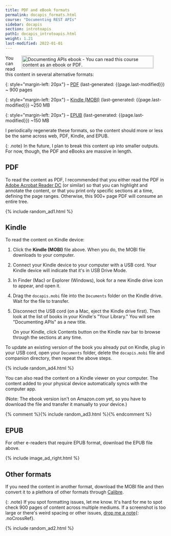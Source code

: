 ```yaml
---
title: PDF and eBook formats
permalink: docapis_formats.html
course: "Documenting REST APIs"
sidebar: docapis
section: introtoapis
path1: docapis_introtoapis.html
weight: 1.21
last-modified: 2022-01-01
---
```


<figure><a class="noCrossRef" href="https://idbwrtng.com/learnapidoc-pdf"><img class="tiny" style="float: right; border: 4px solid #dedede; margin-left: 10px;" src="{{site.media}}/ebook_cover.svg" alt="Documenting APIs ebook - You can read this course content as an ebook or PDF." /></a></figure>

You can read this content in several alternative formats:

{: style="margin-left: 20px"}
&ndash; <a href="https://idbwrtng.com/learnapidoc-pdf"><i class="fa fa-file-pdf-o" aria-hidden="true"></i> PDF</a> (last-generated: {{page.last-modified}}) ~ 900 pages

{: style="margin-left: 20px"}
&ndash; <a href="https://idbwrtng.com/learnapidoc-mobi"><i class="fa fa-book" aria-hidden="true"></i> Kindle (MOBI)</a> (last-generated: {{page.last-modified}}) ~250 MB

{: style="margin-left: 20px"}
&ndash; <a href="https://idbwrtng.com/learnapidoc-epub"><i class="fa fa-file-text" aria-hidden="true"></i> EPUB</a> (last-generated: {{page.last-modified}}) ~150 MB

I periodically regenerate these formats, so the content should more or less be the same across web, PDF, Kindle, and EPUB.

{: .note}
In the future, I plan to break this content up into smaller outputs. For now, though, the PDF and eBooks are massive in length.

## PDF

To read the content as PDF, I recommended that you either read the PDF in [Adobe Acrobat Reader DC](https://get.adobe.com/reader/) (or similar) so that you can highlight and annotate the content, or that you print only specific sections at a time, defining the page ranges. Otherwise, this 900+ page PDF will consume an entire tree.

{% include random_ad1.html %}

## Kindle

To read the content on Kindle device:

1.  Click the **Kindle (MOBI)** file above. When you do, the MOBI file downloads to your computer.
2.  Connect your Kindle device to your computer with a USB cord. Your Kindle device will indicate that it's in USB Drive Mode.
3.  In Finder (Mac) or Explorer (Windows), look for a new Kindle drive icon to appear, and open it.
4.  Drag the `docapis.mobi` file into the `Documents` folder on the Kindle drive. Wait for the file to transfer.
5.  Disconnect the USB cord (on a Mac, eject the Kindle drive first). Then look at the list of books in your Kindle's "Your Library." You will see "Documenting APIs" as a new title.

    On your Kindle, click Contents button on the Kindle nav bar to browse through the sections at any time.

To update an existing version of the book you already put on Kindle, plug in your USB cord, open your `Documents` folder, delete the `docapis.mobi` file and companion directory, then repeat the above steps.

{% include random_ad4.html %}

You can also read the content on a Kindle viewer on your computer. The content added to your physical device automatically syncs with the computer app.

(Note: The ebook version isn't on Amazon.com yet, so you have to download the file and transfer it manually to your device.)

{% comment %}{% include random_ad3.html %}{% endcomment %}

## EPUB

For other e-readers that require EPUB format, download the EPUB file above.

{% include image_ad_right.html %}

## Other formats

If you need the content in another format, download the MOBI file and then convert it to a plethora of other formats through [Calibre](https://calibre-ebook.com/).

{: .note}
If you spot formatting issues, let me know. It's hard for me to spot check 900 pages of content across multiple mediums. If a screenshot is too large or there's weird spacing or other issues, [drop me a note](https://idratherbewriting.com/learnapidoc/contact){: .noCrossRef}.

{% include random_ad2.html %}
